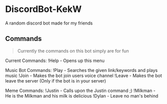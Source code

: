 # DiscordBot-KekW
A random discord bot made for my friends

## Commands
> Currently the commands on this bot simply are for fun

Current Commands: 
!Help    - Opens up this menu 

Music Bot Commands: 
!Play    - Searches the given link/keywords and plays music
!Join    - Makes the bot join users voice channel 
!Leave   - Makes the bot leave the server (Only if the bot is in 
           your server)

Meme Commands: 
!Justin  - Calls upon the Justin command ;) 
!Milkman - He is the Milkman and his milk is delicious 
!Dylan   - Leave no man's behind 
